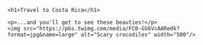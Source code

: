 <!DOCTYPE html>
<html>
  <head>
    <meta charset="utf-8">
    <title>Project: Travel webpage</title>
  </head>
  <body>
    
    <h1>Travel to Costa Rica</h1>
    
    <p>...and you'll get to see these beauties!</p>
    <img src="https://pbs.twimg.com/media/FC0-GS6VcAARedk?format=jpg&name=large" alt="Scary crocodiles" width="500"/>
  </body>
</html>
